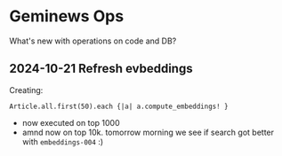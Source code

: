# Geminews Ops

What's new with operations on code and DB?

## 2024-10-21 Refresh evbeddings

Creating:

```
Article.all.first(50).each {|a| a.compute_embeddings! }
```

* now executed on top 1000
* amnd now on top 10k. tomorrow morning we see if search got better with `embeddings-004` :)
